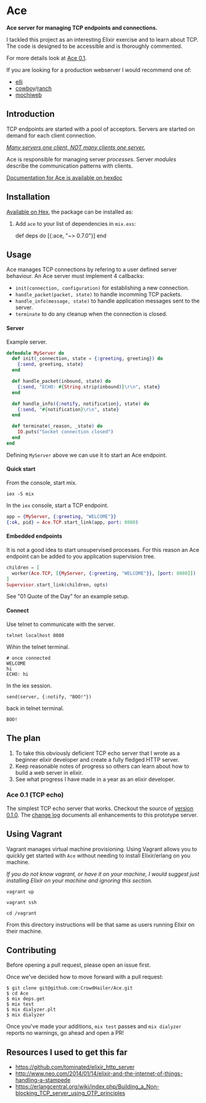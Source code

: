 # Ace
**Ace server for managing TCP endpoints and connections.**

I tackled this project as an interesting Elixir exercise and to learn about TCP.
The code is designed to be accessible and is thoroughly commented.

For more details look at [Ace 0.1](https://github.com/CrowdHailer/Ace/tree/0.1.0).

If you are looking for a production webserver I would recommend one of:

- [elli](https://github.com/knutin/elli)
- [cowboy](https://ninenines.eu/docs/en/cowboy/1.0/guide/)/[ranch](https://ninenines.eu/docs/en/ranch/1.2/guide/)
- [mochiweb](https://github.com/mochi/mochiweb)

## Introduction

TCP endpoints are started with a pool of acceptors.
Servers are started on demand for each client connection.

*[Many servers one client, NOT many clients one server.](http://joearms.github.io/2016/03/13/Managing-two-million-webservers.html)*

Ace is responsible for managing server *processes*.
Server *modules* describe the communication patterns with clients.

[Documentation for Ace is available on hexdoc](https://hexdocs.pm/ace)

## Installation

[Available on Hex](https://hex.pm/packages/ace), the package can be installed as:

  1. Add `ace` to your list of dependencies in `mix.exs`:

        def deps do
          [{:ace, "~> 0.7.0"}]
        end

## Usage

Ace manages TCP connections by refering to a user defined server behaviour.
An Ace server must implement 4 callbacks:

- `init(connection, configuration)` for establishing a new connection.
- `handle_packet(packet, state)` to handle incomming TCP packets.
- `handle_info(message, state)` to handle application messages sent to the server.
- `terminate` to do any cleanup when the connection is closed.

#### Server

Example server.

```elixir
defmodule MyServer do
  def init(_connection, state = {:greeting, greeting}) do
    {:send, greeting, state}
  end

  def handle_packet(inbound, state) do
    {:send, "ECHO: #{String.strip(inbound)}\r\n", state}
  end

  def handle_info({:notify, notification}, state) do
    {:send, "#{notification}\r\n", state}
  end

  def terminate(_reason, _state) do
    IO.puts("Socket connection closed")
  end
end
```

Defining `MyServer` above we can use it to start an Ace endpoint.

#### Quick start

From the console, start mix.

```shell
iex -S mix
```

In the `iex` console, start a TCP endpoint.
```elixir
app = {MyServer, {:greeting, "WELCOME"}}
{:ok, pid} = Ace.TCP.start_link(app, port: 8080)
```

#### Embedded endpoints

It is not a good idea to start unsupervised processes.
For this reason an Ace endpoint can be added to you application supervision tree.

```elixir
children = [
  worker(Ace.TCP, [{MyServer, {:greeting, "WELCOME"}}, [port: 8080]])
]
Supervisor.start_link(children, opts)
```

See "01 Quote of the Day" for an example setup.

#### Connect
Use telnet to communicate with the server.

```
telnet localhost 8080
```

Wihin the telnet terminal.

```
# once connected
WELCOME
hi
ECHO: hi
```

In the iex session.

```
send(server, {:notify, "BOO!"})
```

back in telnet terminal.

```
BOO!
```

## The plan

1. To take this obviously deficient TCP echo server that I wrote as a beginner elixir developer and create a fully fledged HTTP server.
2. Keep reasonable notes of progress so others can learn about how to build a web server in elixir.
3. See what progress I have made in a year as an elixir developer.

### Ace 0.1 (TCP echo)

The simplest TCP echo server that works.
Checkout the source of [version 0.1.0](https://github.com/CrowdHailer/Ace/blob/0.1.0/server.ex).
The [change log](https://github.com/CrowdHailer/Ace/blob/master/CHANGELOG.md) documents all enhancements to this prototype server.


## Using Vagrant

Vagrant manages virtual machine provisioning.
Using Vagrant allows you to quickly get started with `Ace` without needing to install Elixir/erlang on you machine.

*If you do not know vagrant, or have it on your machine, I would suggest just installing Elixir on your machine and ignoring this section.*

```
vagrant up

vagrant ssh

cd /vagrant
```

From this directory instructions will be that same as users running Elixir on their machine.

## Contributing

Before opening a pull request, please open an issue first.

Once we've decided how to move forward with a pull request:

    $ git clone git@github.com:CrowdHailer/Ace.git
    $ cd Ace
    $ mix deps.get
    $ mix test
    $ mix dialyzer.plt
    $ mix dialyzer

Once you've made your additions, `mix test` passes and `mix dialyzer` reports no warnings, go ahead and open a PR!

## Resources I used to get this far

- https://github.com/tominated/elixir_http_server
- http://www.neo.com/2014/01/14/elixir-and-the-internet-of-things-handling-a-stampede
- https://erlangcentral.org/wiki/index.php/Building_a_Non-blocking_TCP_server_using_OTP_principles
